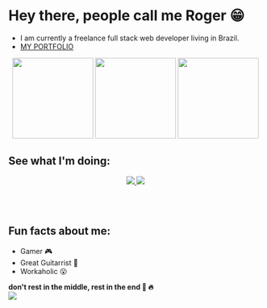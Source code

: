 
# Hey there, people call me Roger :grin:
- I am currently a freelance full stack web developer living in Brazil.
- <a href="https://rogeralbuquerque.github.io/portfolio/"> MY PORTFOLIO </a>

<div align="center">
 <img height="160em" src="https://github-readme-stats-three-rho-95.vercel.app/api?username=RogerAlbuquerque&show_icons=true&theme=radical"/>
 <img height="160em" src="https://github-readme-stats-three-rho-95.vercel.app/api/top-langs/?theme=radical&layout=compact&username=RogerAlbuquerque&langs_count=7"/>
 <img height="160em" src="https://github-readme-streak-stats.herokuapp.com/?user=RogerAlbuquerque&theme=radical&hide_border=false"/>
</div>

## See what I'm doing:
<div align="center"> 
 <a href="https://www.linkedin.com/in/roger-albuquerque" target="_blank">
  <img src="https://img.shields.io/badge/-LinkedIn-%230077B5?style=for-the-badge&logo=linkedin&logoColor=white">
 </a> 
 <a href="https://www.youtube.com/@rogeralbuquerque3/streams" target="_blank">
  <img src="https://img.shields.io/badge/-youtube-%23D00000?style=for-the-badge&logo=youtube&logoColor=white">
 </a> 
</div> 




<br><br>

## Fun facts about me:
   - Gamer :video_game:
   - Great Guitarrist :guitar:
   - Workaholic :open_mouth: 
   
 
**don't rest in the middle, rest in the end :triumph: :fire:** <br>
<img align="center" src="https://profile-counter.glitch.me/RogerAlbuquerque/count.svg"/>
